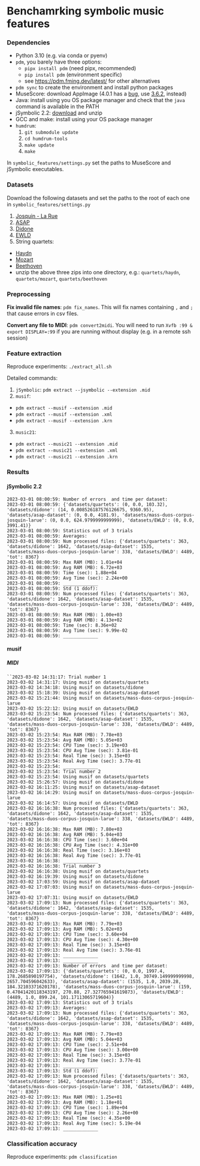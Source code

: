 # Benchamrking symbolic music features

### Dependencies

* Python 3.10 (e.g. via conda or pyenv)
* `pdm`, you barely have three options:
  - `pipx install pdm` (need pipx, recommended)
  - `pip install pdm` (environment specific)
  - see https://pdm.fming.dev/latest/ for other alternatives
* `pdm sync` to create the environment and install python packages
* MuseScore: download AppImage (4.0.1 has a [bug](https://github.com/musescore/MuseScore/issues/16444), use [3.6.2](https://github.com/musescore/MuseScore/releases/tag/v3.6.2), instead)
* Java: install using you OS package manager and check that the `java` command is
  available in the PATH
* jSymbolic 2.2: [download](https://sourceforge.net/projects/jmir/files/jSymbolic/jSymbolic%202.2/jSymbolic_2_2_user.zip/download) and unzip
* GCC and make: install using your OS package manager
* `humdrum`: 
  1. `git submodule update`
  2. `cd humdrum-tools`
  3. `make update`
  4. `make`

In `symbolic_features/settings.py` set the paths to MuseScore and jSymbolic executables.

### Datasets

Download the following datasets and set the paths to the root of each one in `symbolic_features/settings.py`

1. [Josquin - La Rue](https://zenodo.org/record/2635499)
2. [ASAP](https://github.com/fosfrancesco/asap-dataset)
3. [Didone]()
4. [EWLD](https://zenodo.org/record/1476555)
4. String quartets:
  * [Haydn](http://kern.ccarh.org/cgi-bin/ksbrowse?type=collection&l=/musedata/haydn/quartet)
  * [Mozart](http://kern.ccarh.org/cgi-bin/ksbrowse?type=collection&l=/musedata/mozart/quartet)
  * [Beethoven](http://kern.ccarh.org/cgi-bin/ksbrowse?type=collection&l=/users/craig/classical/beethoven/quartet)
  * unzip the above three zips into one directory, e.g.: `quartets/haydn`,
    `quartets/mozart`, `quartets/beethoven`


### Preprocessing

**Fix invalid file names**: `pdm fix_names`. This will fix names containing `,` and `;`
that cause errors in csv files.

**Convert any file to MIDI**: `pdm convert2midi`. You will need to run `Xvfb :99 &
export DISPLAY=:99` if you are running without display (e.g. in a remote ssh session)

<!-- **Compress all musicxml (.mxl)**: `pdm musicxml2mxl`. Since different datasets use -->
<!-- different extensions for MusicXML files, we convert them to only one extension. Note -->
<!-- that this command will also compress `.xml` files, so if the dataset contains generix -->
<!-- XML files, those will be compressed as well. -->

### Feature extraction

Reproduce experiments: `./extract_all.sh`

Detailed commands:
1. `jSymbolic`: `pdm extract --jsymbolic --extension .mid`
2. `musif`: 
  * `pdm extract --musif --extension .mid`
  * `pdm extract --musif --extension .xml`
  * `pdm extract --musif --extension .krn`
3. `music21`: 
  * `pdm extract --music21 --extension .mid`
  * `pdm extract --music21 --extension .xml`
  * `pdm extract --music21 --extension .krn`


### Results

#### jSymbolic 2.2

```
2023-03-01 08:00:59: Number of errors  and time per dataset:
2023-03-01 08:00:59: {'datasets/quartets': (0, 0.0, 103.32), 'datasets/didone': (14, 0.008526187576126675, 9360.95), 'datasets/asap-dataset': (0, 0.0, 4181.9), 'datasets/mass-duos-corpus-josquin-larue': (0, 0.0, 624.9799999999999), 'datasets/EWLD': (0, 0.0, 3991.41)}
2023-03-01 08:00:59: Statistics out of 3 trials
2023-03-01 08:00:59: Averages:
2023-03-01 08:00:59: Num processed files: {'datasets/quartets': 363, 'datasets/didone': 1642, 'datasets/asap-dataset': 1535, 'datasets/mass-duos-corpus-josquin-larue': 338, 'datasets/EWLD': 4489, 'tot': 8367}
2023-03-01 08:00:59: Max RAM (MB): 1.01e+04
2023-03-01 08:00:59: Avg RAM (MB): 6.72e+03
2023-03-01 08:00:59: Time (sec): 1.88e+04
2023-03-01 08:00:59: Avg Time (sec): 2.24e+00
2023-03-01 08:00:59: _____________
2023-03-01 08:00:59: Std (1 ddof):
2023-03-01 08:00:59: Num processed files: {'datasets/quartets': 363, 'datasets/didone': 1642, 'datasets/asap-dataset': 1535, 'datasets/mass-duos-corpus-josquin-larue': 338, 'datasets/EWLD': 4489, 'tot': 8367}
2023-03-01 08:00:59: Max RAM (MB): 1.00e+03
2023-03-01 08:00:59: Avg RAM (MB): 4.13e+02
2023-03-01 08:00:59: Time (sec): 8.36e+02
2023-03-01 08:00:59: Avg Time (sec): 9.99e-02
2023-03-01 08:00:59: _____________
```

#### musif

##### MIDI

```
``2023-03-02 14:31:17: Trial number 1
2023-03-02 14:31:17: Using musif on datasets/quartets
2023-03-02 14:34:18: Using musif on datasets/didone
2023-03-02 15:18:39: Using musif on datasets/asap-dataset
2023-03-02 15:21:44: Using musif on datasets/mass-duos-corpus-josquin-larue
2023-03-02 15:22:12: Using musif on datasets/EWLD
2023-03-02 15:23:54: Num processed files: {'datasets/quartets': 363, 'datasets/didone': 1642, 'datasets/asap-dataset': 1535, 'datasets/mass-duos-corpus-josquin-larue': 338, 'datasets/EWLD': 4489, 'tot': 8367}
2023-03-02 15:23:54: Max RAM (MB): 7.78e+03
2023-03-02 15:23:54: Avg RAM (MB): 5.05e+03
2023-03-02 15:23:54: CPU Time (sec): 3.19e+03
2023-03-02 15:23:54: CPU Avg Time (sec): 3.81e-01
2023-03-02 15:23:54: Real Time (sec): 3.15e+03
2023-03-02 15:23:54: Real Avg Time (sec): 3.77e-01
2023-03-02 15:23:54: _____________
2023-03-02 15:23:54: Trial number 2
2023-03-02 15:23:54: Using musif on datasets/quartets
2023-03-02 15:26:57: Using musif on datasets/didone
2023-03-02 16:11:25: Using musif on datasets/asap-dataset
2023-03-02 16:14:29: Using musif on datasets/mass-duos-corpus-josquin-larue
2023-03-02 16:14:57: Using musif on datasets/EWLD
2023-03-02 16:16:38: Num processed files: {'datasets/quartets': 363, 'datasets/didone': 1642, 'datasets/asap-dataset': 1535, 'datasets/mass-duos-corpus-josquin-larue': 338, 'datasets/EWLD': 4489, 'tot': 8367}
2023-03-02 16:16:38: Max RAM (MB): 7.80e+03
2023-03-02 16:16:38: Avg RAM (MB): 5.04e+03
2023-03-02 16:16:38: CPU Time (sec): 3.60e+04
2023-03-02 16:16:38: CPU Avg Time (sec): 4.31e+00
2023-03-02 16:16:38: Real Time (sec): 3.16e+03
2023-03-02 16:16:38: Real Avg Time (sec): 3.77e-01
2023-03-02 16:16:38: _____________
2023-03-02 16:16:38: Trial number 3
2023-03-02 16:16:38: Using musif on datasets/quartets
2023-03-02 16:19:39: Using musif on datasets/didone
2023-03-02 17:03:59: Using musif on datasets/asap-dataset
2023-03-02 17:07:03: Using musif on datasets/mass-duos-corpus-josquin-larue
2023-03-02 17:07:31: Using musif on datasets/EWLD
2023-03-02 17:09:13: Num processed files: {'datasets/quartets': 363, 'datasets/didone': 1642, 'datasets/asap-dataset': 1535, 'datasets/mass-duos-corpus-josquin-larue': 338, 'datasets/EWLD': 4489, 'tot': 8367}
2023-03-02 17:09:13: Max RAM (MB): 7.79e+03
2023-03-02 17:09:13: Avg RAM (MB): 5.02e+03
2023-03-02 17:09:13: CPU Time (sec): 3.60e+04
2023-03-02 17:09:13: CPU Avg Time (sec): 4.30e+00
2023-03-02 17:09:13: Real Time (sec): 3.15e+03
2023-03-02 17:09:13: Real Avg Time (sec): 3.76e-01
2023-03-02 17:09:13: _____________
2023-03-02 17:09:13: _____________
2023-03-02 17:09:13: Number of errors  and time per dataset:
2023-03-02 17:09:13: {'datasets/quartets': (0, 0.0, 1997.4, 178.2685890197754), 'datasets/didone': (1642, 1.0, 30749.149999999998, 2657.704596042633), 'datasets/asap-dataset': (1535, 1.0, 2039.28, 184.32103371620178), 'datasets/mass-duos-corpus-josquin-larue': (159, 0.47041420118343197, 270.88, 27.327765941619873), 'datasets/EWLD': (4489, 1.0, 899.24, 101.17113065719604)}
2023-03-02 17:09:13: Statistics out of 3 trials
2023-03-02 17:09:13: Averages:
2023-03-02 17:09:13: Num processed files: {'datasets/quartets': 363, 'datasets/didone': 1642, 'datasets/asap-dataset': 1535, 'datasets/mass-duos-corpus-josquin-larue': 338, 'datasets/EWLD': 4489, 'tot': 8367}
2023-03-02 17:09:13: Max RAM (MB): 7.79e+03
2023-03-02 17:09:13: Avg RAM (MB): 5.04e+03
2023-03-02 17:09:13: CPU Time (sec): 2.51e+04
2023-03-02 17:09:13: CPU Avg Time (sec): 3.00e+00
2023-03-02 17:09:13: Real Time (sec): 3.15e+03
2023-03-02 17:09:13: Real Avg Time (sec): 3.77e-01
2023-03-02 17:09:13: _____________
2023-03-02 17:09:13: Std (1 ddof):
2023-03-02 17:09:13: Num processed files: {'datasets/quartets': 363, 'datasets/didone': 1642, 'datasets/asap-dataset': 1535, 'datasets/mass-duos-corpus-josquin-larue': 338, 'datasets/EWLD': 4489, 'tot': 8367}
2023-03-02 17:09:13: Max RAM (MB): 1.25e+01
2023-03-02 17:09:13: Avg RAM (MB): 1.18e+01
2023-03-02 17:09:13: CPU Time (sec): 1.89e+04
2023-03-02 17:09:13: CPU Avg Time (sec): 2.26e+00
2023-03-02 17:09:13: Real Time (sec): 4.35e+00
2023-03-02 17:09:13: Real Avg Time (sec): 5.19e-04
2023-03-02 17:09:13: _____________
```

### Classification accuracy

Reproduce experiments: `pdm classification`
